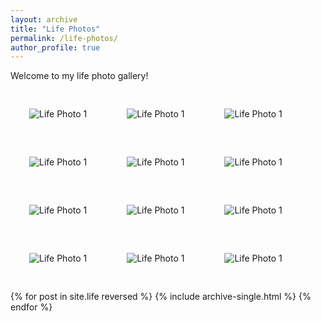 ```yaml
---
layout: archive
title: "Life Photos"
permalink: /life-photos/
author_profile: true
---
```


Welcome to my life photo gallery!

<!-- You can include images manually like this: -->
<img src="/photos/IMG_3851.jpeg" alt="Life Photo 1" style="max-width: 1000px; margin: 30px;" />
<img src="/photos/IMG_4816.jpeg" alt="Life Photo 1" style="max-width: 1000px; margin: 30px;" />
<img src="/photos/IMG_4856.jpeg" alt="Life Photo 1" style="max-width: 1000px; margin: 30px;" />
<img src="/photos/IMG_5270.jpeg" alt="Life Photo 1" style="max-width: 1000px; margin: 30px;" />
<img src="/photos/IMG_5579.jpeg" alt="Life Photo 1" style="max-width: 1000px; margin: 30px;" />
<img src="/photos/IMG_5977.jpeg" alt="Life Photo 1" style="max-width: 1000px; margin: 30px;" />
<img src="/photos/IMG_6044.jpeg" alt="Life Photo 1" style="max-width: 1000px; margin: 30px;" />
<img src="/photos/IMG_6112.jpeg" alt="Life Photo 1" style="max-width: 1000px; margin: 30px;" />
<img src="/photos/IMG_6220.jpeg" alt="Life Photo 1" style="max-width: 1000px; margin: 30px;" />
<img src="/photos/IMG_6588.jpeg" alt="Life Photo 1" style="max-width: 1000px; margin: 30px;" />
<img src="/photos/IMG_7042.jpeg" alt="Life Photo 1" style="max-width: 1000px; margin: 30px;" />
<img src="/photos/IMG_7107.jpeg" alt="Life Photo 1" style="max-width: 1000px; margin: 30px;" />

<!-- Or, if you're using posts in a collection like _life/, you can loop them here -->
{% for post in site.life reversed %}
  {% include archive-single.html %}
{% endfor %}
